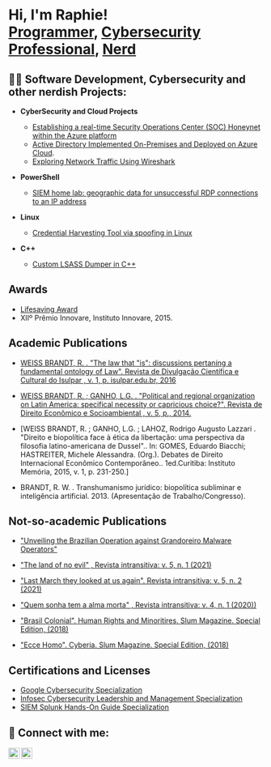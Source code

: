 <h1> Hi, I'm Raphie! <br/><a href="">Programmer</a>, <a href="https://www.linkedin.com/in/rafaelwb/">Cybersecurity Professional</a>, <a href="https://www.youtube.com/c/joshmadakor">Nerd</a></h1>

<h2>👨‍💻 Software Development, Cybersecurity and other nerdish Projects:</h2>

- <b>CyberSecurity and Cloud Projects</b>
  - [Establishing a real-time Security Operations Center (SOC) Honeynet within the Azure platform](https://github.com/RaphaelW-B/HoneyPotInAzure)
  - [Active Directory Implemented On-Premises and Deployed on Azure Cloud](https://github.com/RaphaelW-B/ActiveDirectory).
  - [Exploring Network Traffic Using Wireshark](https://github.com/RaphaelW-B/wiresharknetworking)

- <b>PowerShell</b>
  - [SIEM home lab: geographic data for unsuccessful RDP connections to an IP address](https://github.com/RaphaelW-B/eventlog_geoloc)

- <b>Linux</b>

  - [Credential Harvesting Tool via spoofing in Linux](https://github.com/RaphaelW-B/websitespoofingLinux/blob/c97708520de12ffe2829218a17e4342ff23fbe2d/README.md)
 
- <b>C++</b>

  - [Custom LSASS Dumper in C++](https://github.com/RaphaelW-B)


<h2>Awards</h2>

- [Lifesaving Award](https://www.linkedin.com/in/rafaelwb/overlay/1706165547945/single-media-viewer/?profileId=ACoAAD7J9OwBWkaFigm2y18kDUIp18BS0KipneU)
- XIIº Prêmio Innovare, Instituto Innovare, 2015.



<h2>Academic Publications</h2>

- [WEISS BRANDT, R. . "The law that "is": discussions pertaning a fundamental ontology of Law". Revista de Divulgação Científica e Cultural do Isulpar , v. 1, p. isulpar.edu.br, 2016](https://www.isulpar.edu.br/revista/file/126-o-direito-que-e-discussoes-acerca-de-uma-ontologia-fundamental-do-direito)

- [WEISS BRANDT, R. ; GANHO, L.G. . "Political and regional organization on Latin America: specifical necessity or capricious choice?". Revista de Direito Econômico e Socioambiental , v. 5, p., 2014.](https://periodicos.pucpr.br/direitoeconomico/article/view/6182/6101)

- [WEISS BRANDT, R. ; GANHO, L.G. ; LAHOZ, Rodrigo Augusto Lazzari . "Direito e biopolítica face à ética da libertação: uma perspectiva da filosofia latino-americana de Dussel".. In: GOMES, Eduardo Biacchi; HASTREITER, Michele Alessandra. (Org.). Debates de Direito Internacional Econômico Contemporâneo.. 1ed.Curitiba: Instituto Memória, 2015, v. 1, p. 231-250.]

- BRANDT, R. W. . Transhumanismo jurídico: biopolítica subliminar e inteligência artificial. 2013. (Apresentação de Trabalho/Congresso).

<h2>Not-so-academic Publications</h2>

- ["Unveiling the Brazilian Operation against Grandoreiro Malware Operators"](https://medium.com/@rafaelweissbrandt/unveiling-the-brazilian-operation-against-grandoreiro-malware-operators-2b9147b267d5)

- ["The land of no evil" , Revista intransitiva: v. 5, n. 1 (2021)](https://revistas.ufrj.br/index.php/intransitiva/article/view/34800/23018)

- ["Last March they looked at us again". Revista intransitiva: v. 5, n. 2 (2021)](https://revistas.ufrj.br/index.php/intransitiva/article/view/43616/25577)

- ["Quem sonha tem a alma morta" , Revista intransitiva: v. 4, n. 1 (2020))](https://revistas.ufrj.br/index.php/intransitiva/article/view/28780/18903)

- ["Brasil Colonial". Human Rights and Minoritires. Slum Magazine. Special Edition, (2018)](https://gueto.files.wordpress.com/2018/01/gueto_especial_02.pdf)

- ["Ecce Homo". Cyberia. Slum Magazine. Special Edition, (2018)](https://gueto.files.wordpress.com/2018/01/gueto_especial_02.pdf)


 <h2>Certifications and Licenses</h2>

- [Google Cybersecurity Specialization](https://coursera.org/share/91c63fa479f00f29054e789339385024)
- [Infosec Cybersecurity Leadership and Management Specialization](https://coursera.org/share/d682087a3257019cd97297f2e092e178)
- [SIEM Splunk Hands-On Guide Specialization](https://coursera.org/share/ab73636b8ddd055b715924fadbc75f05)


<h2> 🤳 Connect with me:</h2>


[<img align="left" alt="JoshMadakor | LinkedIn" width="22px" src="https://cdn.jsdelivr.net/npm/simple-icons@v3/icons/linkedin.svg" />][linkedin]

[<img align="left" alt="JoshMadakor | LinkedIn" width="22px" src="https://user-images.githubusercontent.com/36799589/96227773-3acc6080-0fb2-11eb-837f-f5026d472969.jpg" />][medium]


[linkedin]: https://linkedin.com/in/rafaelwb
[medium]: https://medium.com/@rafaelweissbrandt

